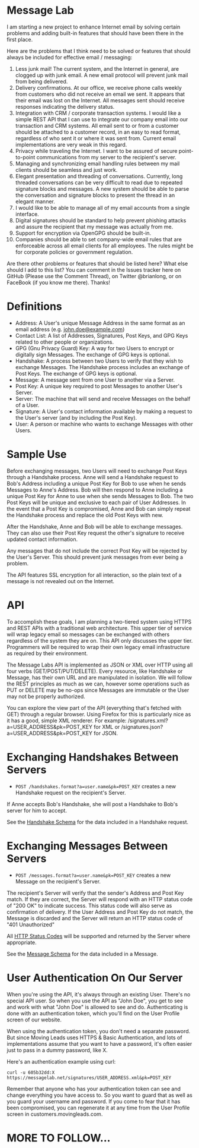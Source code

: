 Message Lab
===========
I am starting a new project to enhance Internet email by solving certain problems and adding built-in features that should have been there in the first place.

Here are the problems that I think need to be solved or features that should always be included for effective email / messaging:

1. Less junk mail! The current system, and the Internet in general, are clogged up with junk email. A new email protocol will prevent junk mail from being delivered.
2. Delivery confirmations. At our office, we receive phone calls weekly from customers who did not receive an email we sent. It appears that their email was lost on the Internet. All messages sent should receive responses indicating the delivery status.
3. Integration with CRM / corporate transaction systems. I would like a simple REST API that I can use to integrate our company email into our transaction and CRM systems. All email sent to or from a customer should be attached to a customer record, in an easy to read format, regardless of who sent it or where it was sent from. Current email implementations are very weak in this regard.
4. Privacy while traveling the Internet. I want to be assured of secure point-to-point communications from my server to the recipient's server.
5. Managing and synchronizing email handling rules between my mail clients should be seamless and just work.
6. Elegant presentation and threading of conversations. Currently, long threaded conversations can be very difficult to read due to repeated signature blocks and messages. A new system should be able to parse the conversation and signature blocks to present the thread in an elegant manner.
7. I would like to be able to manage all of my email accounts from a single interface.
8. Digital signatures should be standard to help prevent phishing attacks and assure the recipient that my message was actually from me.
9. Support for encryption via OpenGPG should be built-in.
10. Companies should be able to set company-wide email rules that are enforceable across all email clients for all employees. The rules might be for corporate policies or government regulation.

Are there other problems or features that should be listed here? What else should I add to this list? You can comment in the Issues tracker here on GitHub (Please use the Comment Thread), on Twitter @brianlong, or on FaceBook (if you know me there). Thanks!

Definitions
===========
* Address: A User's unique Message Address in the same format as an email address (e.g. john.doe@example.com)
* Contact List: A list of Addresses, Signatures, Post Keys, and GPG Keys related to other people or organizations.
* GPG (Gnu Privacy Guard) Key: A way for two Users to encrypt or digitally sign Messages. The exchange of GPG keys is optional.
* Handshake: A process between two Users to verify that they wish to exchange Messages. The Handshake process includes an exchange of Post Keys. The exchange of GPG keys is optional.
* Message: A message sent from one User to another via a Server.
* Post Key: A unique key required to post Messages to another User's Server.
* Server: The machine that will send and receive Messages on the behalf of a User.
* Signature: A User's contact information available by making a request to the User's server (and by including the Post Key).
* User: A person or machine who wants to exchange Messages with other Users.

Sample Use
==========
Before exchanging messages, two Users will need to exchange Post Keys through a Handshake process. Anne will send a Handshake request to Bob's Address including a unique Post Key for Bob to use when he sends Messages to Anne's Address. Bob will then respond to Anne including a unique Post Key for Anne to use when she sends Messages to Bob. The two Post Keys will be unique and exclusive to each pair of User Addresses. In the event that a Post Key is compromised, Anne and Bob can simply repeat the Handshake process and replace the old Post Keys with new.

After the Handshake, Anne and Bob will be able to exchange messages. They can also use their Post Key request the other's signature to receive updated contact information.

Any messages that do not include the correct Post Key will be rejected by the User's Server. This should prevent junk messages from ever being a problem.

The API features SSL encryption for all interaction, so the plain text of a message is not revealed out on the Internet.

API
===
To accomplish these goals, I am planning a two-tiered system using HTTPS and REST APIs with a traditional web architecture. This upper tier of service will wrap legacy email so messages can be exchanged with others regardless of the system they are on. This API only discusses the upper tier. Programmers will be required to wrap their own legacy email infrastructure as required by their environment.

The Message Labs API is implemented as JSON or XML over HTTP using all four verbs (GET/POST/PUT/DELETE). Every resource, like Handshake or Message, has their own URL and are manipulated in isolation. We will follow the REST principles as much as we can, however some operations such as PUT or DELETE may be no-ops since Messages are immutable or the User may not be properly authorized.

You can explore the view part of the API (everything that's fetched with GET) through a regular browser. Using Firefox for this is particularly nice as it has a good, simple XML renderer. For example: /signatures.xml?a=USER_ADDRESS&pk=POST_KEY for XML or /signatures.json?a=USER_ADDRESS&pk=POST_KEY for JSON.

Exchanging Handshakes Between Servers
=====================================
* `POST /handshakes.format?a=user.name&pk=POST_KEY` creates a new Handshake request on the recipient's Server.

If Anne accepts Bob's Handshake, she will post a Handshake to Bob's server for him to accept.

See the [Handshake Schema](https://github.com/brianlong/api.messagelab.com/blob/master/schemas/handshakes.md) for the data included in a Handshake request.

Exchanging Messages Between Servers
===================================
* `POST /messages.format?a=user.name&pk=POST_KEY` creates a new Message on the recipient's Server.

The recipient's Server will verify that the sender's Address and Post Key match. If they are correct, the Server will respond with an HTTP status code of "200 OK" to indicate success. This status code will also serve as confirmation of delivery. If the User Address and Post Key do not match, the Message is discarded and the Server will return an HTTP status code of "401 Unauthorized"

All [HTTP Status Codes](http://en.wikipedia.org/wiki/List_of_HTTP_status_codes) will be supported and returned by the Server where appropriate.

See the [Message Schema](https://github.com/brianlong/api.messagelab.com/blob/master/schemas/messages.md) for the data included in a Message.

User Authentication On Our Server
=================================
When you're using the API, it's always through an existing User. There's no special API user. So when you use the API as "John Doe", you get to see and work with what "John Doe" is allowed to see and do. Authenticating is done with an authentication token, which you'll find on the User Profile screen of our website.

When using the authentication token, you don't need a separate password. But since Moving Leads uses HTTPS & Basic Authentication, and lots of implementations assume that you want to have a password, it's often easier just to pass in a dummy password, like X.

Here's an authentication example using curl:

    curl -u 605b32dd:X https://messagelab.net/signatures/USER_ADDRESS.xml&pk=POST_KEY
    
Remember that anyone who has your authentication token can see and change everything you have access to. So you want to guard that as well as you guard your username and password. If you come to fear that it has been compromised, you can regenerate it at any time from the User Profile screen in customers.movingleads.com.

MORE TO FOLLOW...
=================
